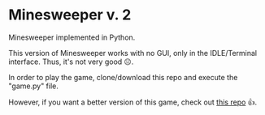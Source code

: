 # Minesweeper v. 2

Minesweeper implemented in Python.

This version of Minesweeper works with no GUI, only in the IDLE/Terminal interface. Thus, it's not very good :neutral_face:.

In order to play the game, clone/download this repo and execute the "game.py" file.

However, if you want a better version of this game, check out [this repo](https://github.com/PauloGSC/minesweeper) :thumbsup:.
